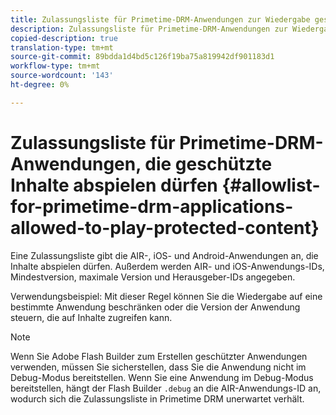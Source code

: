```yaml
---
title: Zulassungsliste für Primetime-DRM-Anwendungen zur Wiedergabe geschützter Inhalte
description: Zulassungsliste für Primetime-DRM-Anwendungen zur Wiedergabe geschützter Inhalte
copied-description: true
translation-type: tm+mt
source-git-commit: 89bdda1d4bd5c126f19ba75a819942df901183d1
workflow-type: tm+mt
source-wordcount: '143'
ht-degree: 0%

---
```



# Zulassungsliste für Primetime-DRM-Anwendungen, die geschützte Inhalte abspielen dürfen {#allowlist-for-primetime-drm-applications-allowed-to-play-protected-content}

Eine Zulassungsliste gibt die AIR-, iOS- und Android-Anwendungen an, die Inhalte abspielen dürfen. Außerdem werden AIR- und iOS-Anwendungs-IDs, Mindestversion, maximale Version und Herausgeber-IDs angegeben.

Verwendungsbeispiel: Mit dieser Regel können Sie die Wiedergabe auf eine bestimmte Anwendung beschränken oder die Version der Anwendung steuern, die auf Inhalte zugreifen kann.

>[!NOTE]
>
>Wenn Sie Adobe Flash Builder zum Erstellen geschützter Anwendungen verwenden, müssen Sie sicherstellen, dass Sie die Anwendung nicht im Debug-Modus bereitstellen. Wenn Sie eine Anwendung im Debug-Modus bereitstellen, hängt der Flash Builder `.debug` an die AIR-Anwendungs-ID an, wodurch sich die Zulassungsliste in Primetime DRM unerwartet verhält.
